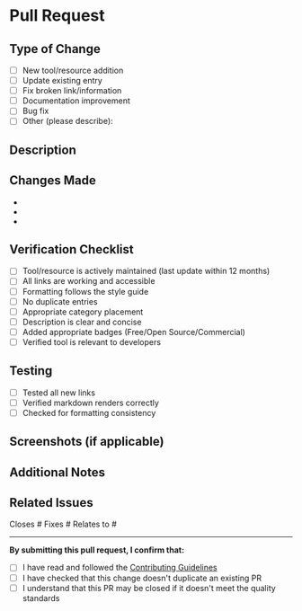 # Pull Request

## Type of Change
<!-- Please delete options that are not relevant -->
- [ ] New tool/resource addition
- [ ] Update existing entry
- [ ] Fix broken link/information
- [ ] Documentation improvement
- [ ] Bug fix
- [ ] Other (please describe):

## Description
<!-- Provide a brief description of the changes -->

## Changes Made
<!-- List the specific changes made in this PR -->
- 
- 
- 

## Verification Checklist
<!-- Please check all that apply -->
- [ ] Tool/resource is actively maintained (last update within 12 months)
- [ ] All links are working and accessible
- [ ] Formatting follows the style guide
- [ ] No duplicate entries
- [ ] Appropriate category placement
- [ ] Description is clear and concise
- [ ] Added appropriate badges (Free/Open Source/Commercial)
- [ ] Verified tool is relevant to developers

## Testing
<!-- Describe how you tested your changes -->
- [ ] Tested all new links
- [ ] Verified markdown renders correctly
- [ ] Checked for formatting consistency

## Screenshots (if applicable)
<!-- Add screenshots to help explain your changes -->

## Additional Notes
<!-- Any additional context or information -->

## Related Issues
<!-- Link any related issues -->
Closes #
Fixes #
Relates to #

---

**By submitting this pull request, I confirm that:**
- [ ] I have read and followed the [Contributing Guidelines](CONTRIBUTING.md)
- [ ] I have checked that this change doesn't duplicate an existing PR
- [ ] I understand that this PR may be closed if it doesn't meet the quality standards